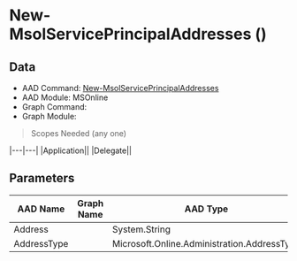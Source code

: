 # New-MsolServicePrincipalAddresses ()

## Data

+ AAD Command: [New-MsolServicePrincipalAddresses](https://docs.microsoft.com/en-us/powershell/module/MSOnline/New-MsolServicePrincipalAddresses)
+ AAD Module: MSOnline
+ Graph Command: [](https://docs.microsoft.com/en-us/powershell/module//)
+ Graph Module: 

> Scopes Needed (any one)

|---|---|
|Application||
|Delegate||

## Parameters

|AAD Name|Graph Name|AAD Type|Graph Type|Infos|
|---|---|---|---|---|
|Address||System.String|||
|AddressType||Microsoft.Online.Administration.AddressType|||

